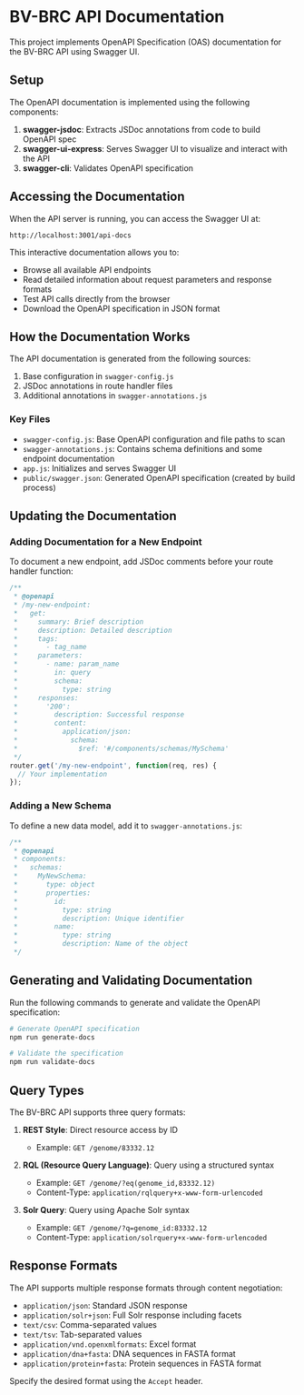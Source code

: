 # BV-BRC API Documentation

This project implements OpenAPI Specification (OAS) documentation for the BV-BRC API using Swagger UI.

## Setup

The OpenAPI documentation is implemented using the following components:

1. **swagger-jsdoc**: Extracts JSDoc annotations from code to build OpenAPI spec
2. **swagger-ui-express**: Serves Swagger UI to visualize and interact with the API
3. **swagger-cli**: Validates OpenAPI specification

## Accessing the Documentation

When the API server is running, you can access the Swagger UI at:

```
http://localhost:3001/api-docs
```

This interactive documentation allows you to:
- Browse all available API endpoints
- Read detailed information about request parameters and response formats
- Test API calls directly from the browser
- Download the OpenAPI specification in JSON format

## How the Documentation Works

The API documentation is generated from the following sources:

1. Base configuration in `swagger-config.js`
2. JSDoc annotations in route handler files
3. Additional annotations in `swagger-annotations.js`

### Key Files

- `swagger-config.js`: Base OpenAPI configuration and file paths to scan
- `swagger-annotations.js`: Contains schema definitions and some endpoint documentation
- `app.js`: Initializes and serves Swagger UI
- `public/swagger.json`: Generated OpenAPI specification (created by build process)

## Updating the Documentation

### Adding Documentation for a New Endpoint

To document a new endpoint, add JSDoc comments before your route handler function:

```javascript
/**
 * @openapi
 * /my-new-endpoint:
 *   get:
 *     summary: Brief description
 *     description: Detailed description
 *     tags:
 *       - tag_name
 *     parameters:
 *       - name: param_name
 *         in: query
 *         schema:
 *           type: string
 *     responses:
 *       '200':
 *         description: Successful response
 *         content:
 *           application/json:
 *             schema:
 *               $ref: '#/components/schemas/MySchema'
 */
router.get('/my-new-endpoint', function(req, res) {
  // Your implementation
});
```

### Adding a New Schema

To define a new data model, add it to `swagger-annotations.js`:

```javascript
/**
 * @openapi
 * components:
 *   schemas:
 *     MyNewSchema:
 *       type: object
 *       properties:
 *         id:
 *           type: string
 *           description: Unique identifier
 *         name:
 *           type: string
 *           description: Name of the object
 */
```

## Generating and Validating Documentation

Run the following commands to generate and validate the OpenAPI specification:

```bash
# Generate OpenAPI specification
npm run generate-docs

# Validate the specification
npm run validate-docs
```

## Query Types

The BV-BRC API supports three query formats:

1. **REST Style**: Direct resource access by ID 
   - Example: `GET /genome/83332.12`

2. **RQL (Resource Query Language)**: Query using a structured syntax
   - Example: `GET /genome/?eq(genome_id,83332.12)`
   - Content-Type: `application/rqlquery+x-www-form-urlencoded`

3. **Solr Query**: Query using Apache Solr syntax
   - Example: `GET /genome/?q=genome_id:83332.12`
   - Content-Type: `application/solrquery+x-www-form-urlencoded`

## Response Formats

The API supports multiple response formats through content negotiation:

- `application/json`: Standard JSON response
- `application/solr+json`: Full Solr response including facets
- `text/csv`: Comma-separated values
- `text/tsv`: Tab-separated values
- `application/vnd.openxmlformats`: Excel format
- `application/dna+fasta`: DNA sequences in FASTA format
- `application/protein+fasta`: Protein sequences in FASTA format

Specify the desired format using the `Accept` header.